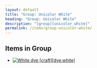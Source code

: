 ```yaml
---
layout: default
title: "Group: Unicolor White"
heading: "Group: Unicolor White"
description: "[group][unicolor_white]"
permalink: /items/group-unicolor-white/
---
```



## Items in Group

<ul class="list-items clearfix">
    <li><a href="{{site.baseurl}}/items/dye-white/"><img src="{{site.baseurl}}/assets/img/items/textures/dye_white.png" data-toggle="tooltip" title="White dye [craft][dye:white]"></a></li>
</ul>
